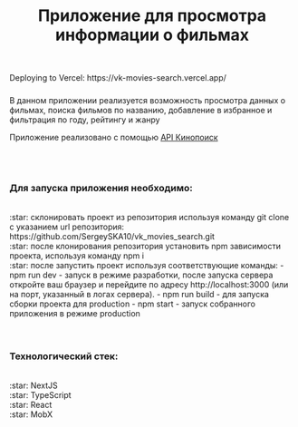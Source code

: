 <h1 align="center">Приложение для просмотра информации о фильмах</h1><br>

<p>Deploying to Vercel: https://vk-movies-search.vercel.app/</p>

###

<div align="left">
  <p>В данном приложении реализуется возможность просмотра данных о фильмах, поиска фильмов по названию, добавление в избранное и фильтрация по году, рейтингу и жанру</p>
  <p>Приложение реализовано с помощью <a href="https://kinopoisk.dev/">API Кинопоиск</a></p>
  <br>
  <div>
    <br><h3>Для запуска приложения необходимо:</h3>
    <br>:star: склонировать проект из репозитория используя команду git clone c указанием url репозитория: https://github.com/SergeySKA10/vk_movies_search.git
    <br>:star: после клонирования репозитория установить npm зависимости проекта, используя команду npm i
    <br>:star: после запустить проект используя соответствующие команды:
        - npm run dev - запуск в режиме разработки, после запуска сервера откройте ваш браузер и перейдите по адресу http://localhost:3000 (или на порт, указанный в логах сервера).
        - npm run build - для запуска сборки проекта для production
        - npm start - запуск собранного приложения в режиме production
  </div>
  <br>
  <div>
    <br><h3>Технологический стек:</h3>
    <br>:star: NextJS
    <br>:star: TypeScript
    <br>:star: React
    <br>:star: MobX
  </div>

</div>

